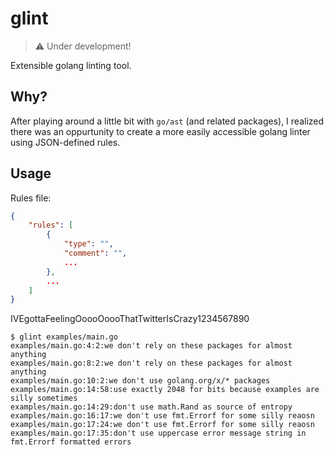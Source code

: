 # glint

> ⚠️ Under development!

Extensible golang linting tool.

## Why?

After playing around a little bit with `go/ast` (and related packages), I realized there was an oppurtunity to create a more easily accessible golang linter using JSON-defined rules.

## Usage

Rules file:

```json
{
    "rules": [
        {
            "type": "",
            "comment": "",
            ...
        },
        ...
    ]
}
```
IVEgottaFeelingOoooOoooThatTwitterIsCrazy1234567890
```console
$ glint examples/main.go
examples/main.go:4:2:we don't rely on these packages for almost anything
examples/main.go:8:2:we don't rely on these packages for almost anything
examples/main.go:10:2:we don't use golang.org/x/* packages
examples/main.go:14:58:use exactly 2048 for bits because examples are silly sometimes
examples/main.go:14:29:don't use math.Rand as source of entropy
examples/main.go:16:17:we don't use fmt.Errorf for some silly reaosn
examples/main.go:17:24:we don't use fmt.Errorf for some silly reaosn
examples/main.go:17:35:don't use uppercase error message string in fmt.Errorf formatted errors
```

